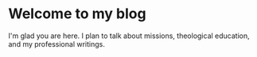 # Welcome to my blog

I'm glad you are here. I plan to talk about missions, theological education, and my professional writings.
